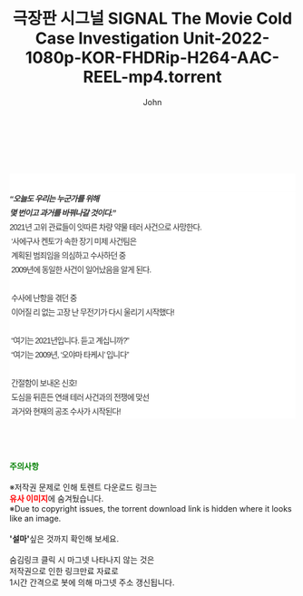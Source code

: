 ﻿---
layout: post
title:  "극장판 시그널 SIGNAL The Movie Cold Case Investigation Unit-2022-1080p-KOR-FHDRip-H264-AAC-REEL-mp4.torrent"
author: John
categories: [ 영화 ]
tags: [  ]
image:  
description: "극장판 시그널 SIGNAL The Movie Cold Case Investigation Unit-2022-1080p-KOR-FHDRip-H264-AAC-REEL-mp4 torrent 정보 공유"
toc: true
toc_sticky: true
---

<br>
<div class="view-img">
<a class="view_image" href="http://torrentmobile61.com/bbs/view_image.php?fn=%2Fdata%2Ffile%2Fmovie%2F469715843_kBZPRESz_1adedd06e60d19054b35c3e11bb6550e0eb19f38.jpg" target="_blank"><img alt="" class="img-tag" content="http://torrentmobile61.com/data/file/movie/469715843_kBZPRESz_1adedd06e60d19054b35c3e11bb6550e0eb19f38.jpg" itemprop="image" src="http://torrentmobile61.com/data/file/movie/469715843_kBZPRESz_1adedd06e60d19054b35c3e11bb6550e0eb19f38.jpg"/></a></div><div class="view-content" itemprop="description">
<p><br/></p><div class="title_area" style="margin:0px 0px 9px;padding:0px;list-style:none;font-family:'나눔고딕', NanumGothic, '돋움', Dotum, Helvetica, 'AppleSDGothicNeo-Medium', AppleGothic, sans-serif;height:30px;float:none;background-color:rgb(255,255,255);"><h4 class="h_story" style="margin:5px 10px 0px 0px;padding:0px;list-style:none;font-family:'돋움', sans-serif;height:18px;width:49px;background:url(&quot;https://ssl.pstatic.net/static/movie/2020/10/h_tx_sp5.png&quot;) no-repeat 0px -17px;float:left;"><strong class="blind" style="margin:0px;padding:0px;list-style:none;font-size:0px;font-family:inherit;color:inherit;width:1px;height:1px;line-height:0;">줄거리</strong></h4></div><h5 class="h_tx_story" style="margin:-7px 0px 1px;padding:0px;list-style:none;font-size:14px;font-family:'나눔고딕', NanumGothic, Helvetica, sans-serif;color:rgb(51,51,51);background-image:url(&quot;https://ssl.pstatic.net/static/movie/2014/01/blank.gif&quot;);letter-spacing:-1px;line-height:25px;background-color:rgb(255,255,255);">“오늘도 우리는 누군가를 위해<br style="list-style:none;font-size:12px;font-family:'돋움', sans-serif;color:rgb(0,0,0);"/>몇 번이고 과거를 바꿔나갈 것이다.”</h5><p class="con_tx" style="margin-top:-1px;margin-bottom:-6px;list-style:none;font-size:14px;font-family:'나눔고딕', NanumGothic, '돋움', Dotum, Helvetica, 'AppleSDGothicNeo-Medium', AppleGothic, sans-serif;color:rgb(51,51,51);background-image:url(&quot;https://ssl.pstatic.net/static/movie/2014/01/blank.gif&quot;);letter-spacing:-1px;line-height:25px;background-color:rgb(255,255,255);">2021년 고위 관료들이 잇따른 차량 약물 테러 사건으로 사망한다.<br style="list-style:none;font-size:12px;font-family:'돋움', sans-serif;color:rgb(0,0,0);"/> ‘사에구사 켄토’가 속한 장기 미제 사건팀은<br style="list-style:none;font-size:12px;font-family:'돋움', sans-serif;color:rgb(0,0,0);"/> 계획된 범죄임을 의심하고 수사하던 중<br style="list-style:none;font-size:12px;font-family:'돋움', sans-serif;color:rgb(0,0,0);"/> 2009년에 동일한 사건이 일어났음을 알게 된다.<br style="list-style:none;font-size:12px;font-family:'돋움', sans-serif;color:rgb(0,0,0);"/> <br style="list-style:none;font-size:12px;font-family:'돋움', sans-serif;color:rgb(0,0,0);"/> 수사에 난항을 겪던 중<br style="list-style:none;font-size:12px;font-family:'돋움', sans-serif;color:rgb(0,0,0);"/> 이어질 리 없는 고장 난 무전기가 다시 울리기 시작했다!<br style="list-style:none;font-size:12px;font-family:'돋움', sans-serif;color:rgb(0,0,0);"/> <br style="list-style:none;font-size:12px;font-family:'돋움', sans-serif;color:rgb(0,0,0);"/> “여기는 2021년입니다. 듣고 계십니까?”<br style="list-style:none;font-size:12px;font-family:'돋움', sans-serif;color:rgb(0,0,0);"/> “여기는 2009년, ‘오야마 타케시’ 입니다”<br style="list-style:none;font-size:12px;font-family:'돋움', sans-serif;color:rgb(0,0,0);"/> <br style="list-style:none;font-size:12px;font-family:'돋움', sans-serif;color:rgb(0,0,0);"/> 간절함이 보내온 신호!<br style="list-style:none;font-size:12px;font-family:'돋움', sans-serif;color:rgb(0,0,0);"/> 도심을 뒤흔든 연쇄 테러 사건과의 전쟁에 맞선<br style="list-style:none;font-size:12px;font-family:'돋움', sans-serif;color:rgb(0,0,0);"/> 과거와 현재의 공조 수사가 시작된다!</p> </div>
    
<br><br><br>
<p data-ke-size="size16"><b><span style="color: green;">주의사항</span></b><br /><br />※저작권 문제로 인해 토렌트 다운로드 링크는<br /><b><span style="color: red;">유사 이미지</span></b>에 숨겨뒀습니다.<br />※Due to copyright issues, the torrent download link is hidden where it looks like an image.<br /><br /><b>'설마'</b>싶은 것까지 확인해 보세요.<br /><br />숨김링크 클릭 시 마그넷 나타나지 않는 것은<br />저작권으로 인한 링크만료 자료로<br />1시간 간격으로 봇에 의해 마그넷 주소 갱신됩니다.</p>
